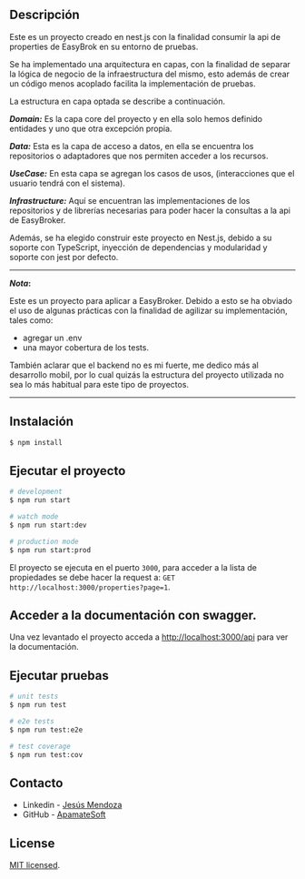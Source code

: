
## Descripción

Este es un proyecto creado en nest.js con la finalidad consumir la api de properties de EasyBrok en su entorno de 
pruebas.

Se ha implementado una arquitectura en capas, con la finalidad de separar la lógica de negocio de la infraestructura del 
mismo, esto además de crear un código menos acoplado facilita la implementación de pruebas.

La estructura en capa optada se describe a continuación.

**_Domain:_** Es la capa core del proyecto y en ella solo hemos definido entidades y uno que otra excepción propia.

**_Data:_** Esta es la capa de acceso a datos, en ella se encuentra los repositorios o adaptadores que nos permiten 
acceder a los recursos.

**_UseCase:_** En esta capa se agregan los casos de usos, (interacciones que el usuario tendrá con el sistema).

**_Infrastructure:_** Aquí se encuentran las implementaciones de los repositorios y de librerías necesarias para poder 
hacer la consultas a la api de EasyBroker.

Además, se ha elegido construir este proyecto en Nest.js, debido a su soporte con TypeScript, inyección de dependencias 
y modularidad y soporte con jest por defecto.    

---
**_Nota_:** 

Este es un proyecto para aplicar a EasyBroker. Debido a esto se ha obviado el uso de algunas prácticas con 
la finalidad de agilizar su implementación, tales como: 
- agregar un .env 
- una mayor cobertura de los tests.

También aclarar que el backend no es mi fuerte, me dedico más al desarrollo mobil, por lo cual quizás la estructura del 
proyecto utilizada no sea lo más habitual para este tipo de proyectos.

---

## Instalación

```bash
$ npm install
```

## Ejecutar el proyecto

```bash
# development
$ npm run start

# watch mode
$ npm run start:dev

# production mode
$ npm run start:prod
```

El proyecto se ejecuta en el puerto `3000`, para acceder a la lista de propiedades se debe hacer la request a:
`GET http://localhost:3000/properties?page=1`.

## Acceder a la documentación con swagger.
Una vez levantado el proyecto acceda a [http://localhost:3000/api](http://localhost:3000/api) para ver la documentación.

## Ejecutar pruebas

```bash
# unit tests
$ npm run test

# e2e tests
$ npm run test:e2e

# test coverage
$ npm run test:cov
```

## Contacto

- Linkedin - [Jesús Mendoza](https://www.linkedin.com/in/jesusamendozas/)
- GitHub - [ApamateSoft](https://github.com/ApamateSoft)

## License

[MIT licensed](LICENSE).
